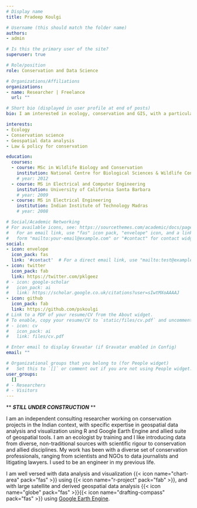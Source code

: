 ```yaml
---
# Display name
title: Pradeep Koulgi

# Username (this should match the folder name)
authors:
- admin

# Is this the primary user of the site?
superuser: true

# Role/position
role: Conservation and Data Science

# Organizations/Affiliations
organizations:
- name: Researcher | Freelance
  url: ""

# Short bio (displayed in user profile at end of posts)
bio: I am interested in ecology, conservation and GIS, with a particular focus on open data science using public datasets.

interests:
- Ecology
- Conservation science
- Geospatial data analysis
- Law & policy for conservation

education:
  courses:
  - course: MSc in Wildlife Biology and Conservation
    institution: National Centre for Biological Sciences & Wildlife Conservation Society India Program
    # year: 2012
  - course: MS in Electrical and Computer Engineering
    institution: University of California Santa Barbara
    # year: 2009
  - course: MS in Electrical Engineering
    institution: Indian Institute of Technology Madras
    # year: 2008

# Social/Academic Networking
# For available icons, see: https://sourcethemes.com/academic/docs/page-builder/#icons
#   For an email link, use "fas" icon pack, "envelope" icon, and a link in the
#   form "mailto:your-email@example.com" or "#contact" for contact widget.
social:
- icon: envelope
  icon_pack: fas
  link: '#contact'  # For a direct email link, use "mailto:test@example.org".
- icon: twitter
  icon_pack: fab
  link: https://twitter.com/pklgeez
# - icon: google-scholar
#   icon_pack: ai
#   link: https://scholar.google.co.uk/citations?user=sIwtMXoAAAAJ
- icon: github
  icon_pack: fab
  link: https://github.com/pskoulgi
# Link to a PDF of your resume/CV from the About widget.
# To enable, copy your resume/CV to `static/files/cv.pdf` and uncomment the lines below.
# - icon: cv
#   icon_pack: ai
#   link: files/cv.pdf

# Enter email to display Gravatar (if Gravatar enabled in Config)
email: ""

# Organizational groups that you belong to (for People widget)
#   Set this to `[]` or comment out if you are not using People widget.
user_groups:
  []
# - Researchers
# - Visitors
---
```


** **_STILL UNDER CONSTRUCTION_** **

I am an independent consulting researcher working on conservation projects in the Indian context, with specific expertise in geospatial data analysis and visualization using R and Google Earth Engine and allied suite of geospatial tools. I am an ecologist by training and I like introducing data from diverse, non-traditional sources with scientific rigour to conservation and allied disciplines. My work has been with a diverse set of conservation professionals, ranging from scientists and NGOs to data journalists and litigating lawyers. I used to be an engineer in my previous life.

I am well versed with data analysis and visualization {{< icon name="chart-area" pack="fas" >}} using {{< icon name="r-project" pack="fab" >}}, and with large satellite and derived geospatial data analysis {{< icon name="globe" pack="fas" >}}{{< icon name="drafting-compass" pack="fas" >}} using [Google Earth Engine](earthengine.google.com). 
